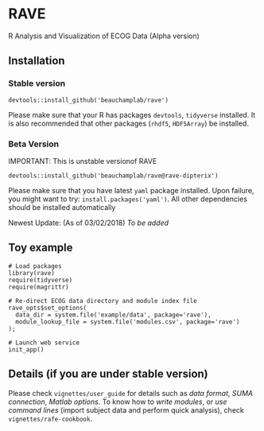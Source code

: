 # RAVE
R Analysis and Visualization of ECOG Data (Alpha version)

## Installation


### Stable version
`devtools::install_github('beauchamplab/rave')`

Please make sure that your R has packages `devtools`, `tidyverse` installed.
It is also recommended that other packages (`rhdf5`, `HDF5Array`) be installed.

### Beta Version
IMPORTANT: This is unstable versionof RAVE

`devtools::install_github('beauchamplab/rave@rave-dipterix')`

Please make sure that you have latest `yaml` package installed. Upon failure, you might want to try: `install.packages('yaml')`.
All other dependencies should be installed automatically

Newest Update: (As of 03/02/2018)
*To be added*


## Toy example
```
# Load packages
library(rave)
require(tidyverse)
require(magrittr)

# Re-direct ECOG data directory and module index file
rave_opts$set_options(
  data_dir = system.file('example/data', package='rave'),
  module_lookup_file = system.file('modules.csv', package='rave')
);

# Launch web service
init_app()
```

## Details (if you are under stable version)
Please check `vignettes/user_guide` for details such as 
*data format*, *SUMA connection*, *Matlab options*. To know how to 
*write modules*, or *use command lines* (import subject data and perform 
quick analysis), check `vignettes/rafe-cookbook`.



